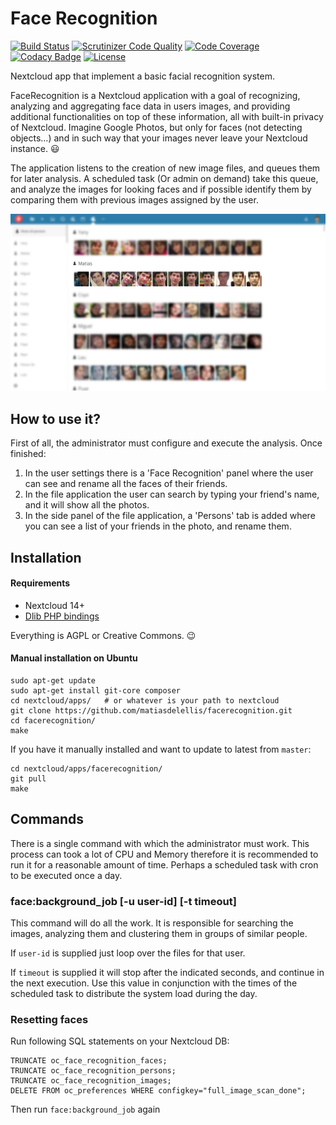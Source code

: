 # Face Recognition

[![Build Status](https://travis-ci.org/matiasdelellis/facerecognition.svg?branch=master)](https://travis-ci.org/matiasdelellis/facerecognition)
[![Scrutinizer Code Quality](https://scrutinizer-ci.com/g/matiasdelellis/facerecognition/badges/quality-score.png?b=master)](https://scrutinizer-ci.com/g/matiasdelellis/facerecognition/?branch=master)
[![Code Coverage](https://scrutinizer-ci.com/g/matiasdelellis/facerecognition/badges/coverage.png?b=master)](https://scrutinizer-ci.com/g/matiasdelellis/facerecognition/?branch=master)
[![Codacy Badge](https://api.codacy.com/project/badge/Grade/4b035bd1283349009ad88235d37ddae1)](https://www.codacy.com/app/stalker314314/facerecognition?utm_source=github.com&amp;utm_medium=referral&amp;utm_content=matiasdelellis/facerecognition&amp;utm_campaign=Badge_Grade)
[![License](https://img.shields.io/badge/license-AGPLv3-blue.svg)](https://www.gnu.org/licenses/agpl-3.0.en.html)

Nextcloud app that implement a basic facial recognition system.

FaceRecognition is a Nextcloud application with a goal of recognizing, analyzing
and aggregating face data in users images, and providing additional
functionalities on top of these information, all with built-in privacy of
Nextcloud. Imagine Google Photos, but only for faces (not detecting objects…)
and in such way that your images never leave your Nextcloud instance. :smiley:

The application listens to the creation of new image files, and queues them for
later analysis. A scheduled task (Or admin on demand) take this queue, and
analyze the images for looking faces and if possible identify them by comparing
them with previous images assigned by the user.

![App screenshots](/doc/face-recognition-screenshot.png "App screenshots")

## How to use it?

First of all, the administrator must configure and execute the analysis. Once
finished:

 1. In the user settings there is a 'Face Recognition' panel where the user can
    see and rename all the faces of their friends.
 2. In the file application the user can search by typing your friend's name,
    and it will show all the photos.
 3. In the side panel of the file application, a 'Persons' tab is added where
    you can see a list of your friends in the photo, and rename them.

## Installation

#### Requirements

 * Nextcloud 14+
 * [Dlib PHP bindings](https://github.com/goodspb/pdlib)

Everything is AGPL or Creative Commons. :wink:

#### Manual installation on Ubuntu

```
sudo apt-get update
sudo apt-get install git-core composer
cd nextcloud/apps/   # or whatever is your path to nextcloud
git clone https://github.com/matiasdelellis/facerecognition.git
cd facerecognition/
make
```

If you have it manually installed and want to update to latest from `master`:
```
cd nextcloud/apps/facerecognition/
git pull
make
```

## Commands

There is a single command with which the administrator must work.
This process can took a lot of CPU and Memory therefore it is recommended to
run it for a reasonable amount of time. Perhaps a scheduled task with cron to
be executed once a day.

### face:background_job [-u user-id] [-t timeout]

This command will do all the work. It is responsible for searching the images,
analyzing them and clustering them in groups of similar people.

If `user-id` is supplied just loop over the files for that user.

If `timeout` is supplied it will stop after the indicated seconds, and continue
in the next execution. Use this value in conjunction with the times of the
scheduled task to distribute the system load during the day.

### Resetting faces
Run following SQL statements on your Nextcloud DB:
```
TRUNCATE oc_face_recognition_faces;
TRUNCATE oc_face_recognition_persons;
TRUNCATE oc_face_recognition_images;
DELETE FROM oc_preferences WHERE configkey="full_image_scan_done";
```

Then run `face:background_job` again
